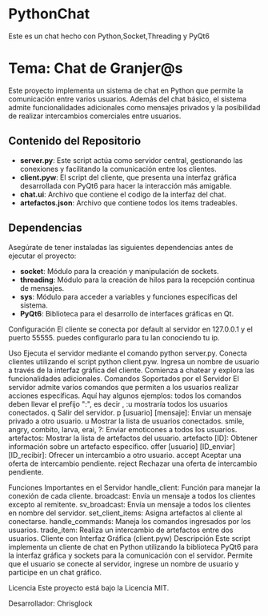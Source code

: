 # PythonChat
Este es un chat hecho con Python,Socket,Threading y PyQt6

#   Tema: Chat de Granjer@s

Este proyecto implementa un sistema de chat en Python que permite la comunicación entre varios usuarios. Además del chat básico, el sistema admite funcionalidades adicionales como mensajes privados y la posibilidad de realizar intercambios comerciales entre usuarios.

## Contenido del Repositorio

- **server.py**: Este script actúa como servidor central, gestionando las conexiones y facilitando la comunicación entre los clientes.
- **client.pyw**: El script del cliente, que presenta una interfaz gráfica desarrollada con PyQt6 para hacer la interacción más amigable.
- **chat.ui**: Archivo que contiene el codigo de la interfaz del chat.
- **artefactos.json**: Archivo que contiene todos los items tradeables.


## Dependencias

Asegúrate de tener instaladas las siguientes dependencias antes de ejecutar el proyecto:
- **socket**: Módulo para la creación y manipulación de sockets.
- **threading**: Módulo para la creación de hilos para la recepción continua de mensajes.
- **sys**: Módulo para acceder a variables y funciones específicas del sistema.
- **PyQt6**: Biblioteca para el desarrollo de interfaces gráficas en Qt.

Configuración
El cliente se conecta por default al servidor en 127.0.0.1 y el puerto 55555.
puedes configurarlo para tu lan conociendo tu ip.

Uso
Ejecuta el servidor mediante el comando python server.py.
Conecta clientes utilizando el script python client.pyw.
Ingresa un nombre de usuario a través de la interfaz gráfica del cliente.
Comienza a chatear y explora las funcionalidades adicionales.
Comandos Soportados por el Servidor
El servidor admite varios comandos que permiten a los usuarios realizar acciones específicas. Aquí hay algunos ejemplos:
todos los comandos deben llevar el prefijo ":", es decir , :u mostraría todos los usuarios conectados.
q Salir del servidor.
p [usuario] [mensaje]: Enviar un mensaje privado a otro usuario.
u Mostrar la lista de usuarios conectados.
smile, angry, combito, larva, erai, ?: Enviar emoticones a todos los usuarios.
artefactos: Mostrar la lista de artefactos del usuario.
artefacto [ID]: Obtener información sobre un artefacto específico.
offer [usuario] [ID_enviar] [ID_recibir]: Ofrecer un intercambio a otro usuario.
accept Aceptar una oferta de intercambio pendiente.
reject Rechazar una oferta de intercambio pendiente.

Funciones Importantes en el Servidor
handle_client: Función para manejar la conexión de cada cliente.
broadcast: Envía un mensaje a todos los clientes excepto al remitente.
sv_broadcast: Envía un mensaje a todos los clientes en nombre del servidor.
set_client_items: Asigna artefactos al cliente al conectarse.
handle_commands: Maneja los comandos ingresados por los usuarios.
trade_item: Realiza un intercambio de artefactos entre dos usuarios.
Cliente con Interfaz Gráfica (client.pyw)
Descripción
Este script implementa un cliente de chat en Python utilizando la biblioteca PyQt6 para la interfaz gráfica y sockets para la comunicación con el servidor. Permite que el usuario se conecte al servidor, ingrese un nombre de usuario y participe en un chat gráfico.

Licencia
Este proyecto está bajo la Licencia MIT.

Desarrollador: Chrisglock

